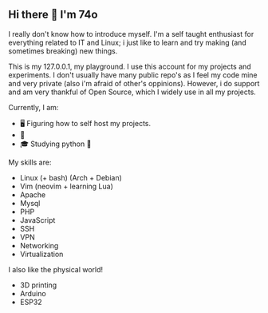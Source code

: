 ## Hi there 👋 I'm 74o

I really don't know how to introduce myself.
I'm a self taught enthusiast for everything related to IT and Linux; i just like to learn and try making (and sometimes breaking) new things.
<!--
As i never liked to follow the *conventional* path (neither in the academic world nor in the professional) I had to build myself a set of skills as long as i learn  or discover new concepts in the way; leading me to have a wide range of knowledge
I have never had **yet** a serious job in IT, *which i'd love to*, hence my lack of experience in many areas; but i'm igger to adopt new methodologies and am capable of adapting myself to any working environment. I'm all about learning new stuff after all!
-->

This is my 127.0.0.1, my playground. I use this account for my projects and experiments.
I don't usually have many public repo's as I feel my code mine and very private (also i'm afraid of other's oppinions). However, i do support and am very thankful of Open Source, which I widely use in all my projects. 

Currently, I am:
- 🖥️ Figuring how to self host my projects.
- 🧠 
- 🎓 Studying python 🐍

My skills are:
- Linux (+ bash) (Arch + Debian)
- Vim (neovim + learning Lua)
- Apache
- Mysql
- PHP
- JavaScript
- SSH
- VPN
- Networking
- Virtualization

I also like the physical world!
- 3D printing
- Arduino
- ESP32

<!--
**74O/74o** is a ✨ _special_ ✨ repository because its `README.md` (this file) appears on your GitHub profile.

Here are some ideas to get you started:

- 🔭 I’m currently working on ...
- 🌱 I’m currently learning ...
- 👯 I’m looking to collaborate on ...
- 🤔 I’m looking for help with ...
- 💬 Ask me about ...
- 📫 How to reach me: ...
- 😄 Pronouns: ...
- ⚡ Fun fact: ...
-->
